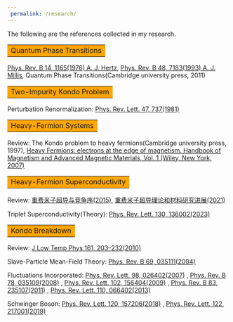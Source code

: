 ```yaml
---
 permalink: /research/
---
```

The following are the references collected in my research.


<table><tr><td bgcolor=orange>Quantum Phase Transitions</td></tr></table>

[Phys. Rev. B 14, 1165(1976) A. J. Hertz](https://doi.org/10.1103/PhysRevB.14.1165), [Phys. Rev. B 48, 7183(1993) A. J. Millis](https://doi.org/10.1103/PhysRevB.48.7183), Quantum Phase Transitions(Cambridge university press, 2011)




<table><tr><td bgcolor=orange> Two-Impurity Kondo Problem </td></tr></table>

Perturbation Renormalization: [Phys. Rev. Lett. 47, 737(1981)](https://doi.org/10.1103/PhysRevLett.47.737)


<table><tr><td bgcolor=orange>Heavy-Fermion Systems</td></tr></table>

Review: The Kondo problem to heavy fermions(Cambridge university press, 1997), [Heavy Fermions: electrons at the edge of
magnetism. Handbook of Magnetism and Advanced Magnetic Materials, Vol. 1 (Wiley, New York, 2007)](https://www.physics.rutgers.edu/~coleman/682A/electrons_on_the_brink.pdf)



<table><tr><td bgcolor=orange>Heavy-Fermion Superconductivity</td></tr></table>

Review: [重费米子超导与竞争序(2015)](https://wulixb.iphy.ac.cn/cn/article/doi/10.7498/aps.64.217401), [重费米子超导理论和材料研究进展(2021)](https://wulixb.iphy.ac.cn/cn/article/doi/10.7498/aps.70.20201418)

Triplet Superconductivity(Theory): [Phys. Rev. Lett. 130, 136002(2023)](https://doi.org/10.1103/PhysRevLett.130.136002)


<table><tr><td bgcolor=orange>Kondo Breakdown</td></tr></table>

Review: [J Low Temp Phys 161, 203–232(2010)](https://doi.org/10.1007/s10909-010-0206-3)

Slave-Particle Mean-Field Theory: [Phys. Rev. B 69, 035111(2004)](https://doi.org/10.1103/PhysRevB.69.035111)

Fluctuations Incorporated: [Phys. Rev. Lett. 98, 026402(2007)](https://doi.org/10.1103/PhysRevLett.98.026402)
, [Phys. Rev. B 78, 035109(2008)](https://doi.org/10.1103/PhysRevB.78.035109)
, [Phys. Rev. Lett. 102, 156404(2009)](https://doi.org/10.1103/PhysRevLett.102.156404)
, [Phys. Rev. B 83, 235107(2011)](https://doi.org/10.1103/PhysRevB.83.235107)
, [Phys. Rev. Lett. 110, 066402(2013)](https://doi.org/10.1103/PhysRevLett.110.066402)

Schwinger Boson: [Phys. Rev. Lett. 120, 157206(2018)](https://doi.org/10.1103/PhysRevLett.120.157206)
, [Phys. Rev. Lett. 122, 217001(2019)](https://doi.org/10.1103/PhysRevLett.122.217001)


